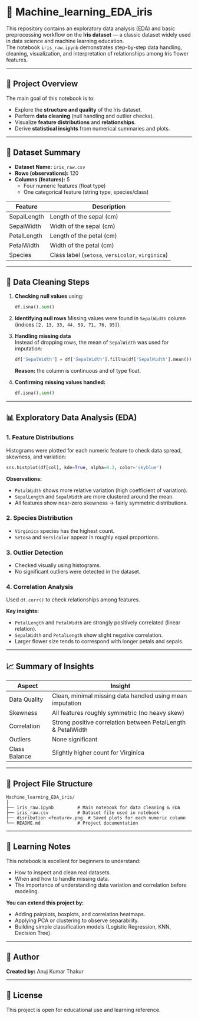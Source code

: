 # 🌸 Machine_learning_EDA_iris

This repository contains an exploratory data analysis (EDA) and basic preprocessing workflow on the **Iris dataset** — a classic dataset widely used in data science and machine learning education.  
The notebook `iris_raw.ipynb` demonstrates step-by-step data handling, cleaning, visualization, and interpretation of relationships among Iris flower features.

---

## 📘 Project Overview

The main goal of this notebook is to:
- Explore the **structure and quality** of the Iris dataset.
- Perform **data cleaning** (null handling and outlier checks).
- Visualize **feature distributions** and **relationships**.
- Derive **statistical insights** from numerical summaries and plots.

---

## 🧾 Dataset Summary

- **Dataset Name:** `iris_raw.csv`  
- **Rows (observations):** 120  
- **Columns (features):** 5  
  - Four numeric features (float type)
  - One categorical feature (string type, species/class)

| Feature | Description |
|----------|--------------|
| SepalLength | Length of the sepal (cm) |
| SepalWidth  | Width of the sepal (cm) |
| PetalLength | Length of the petal (cm) |
| PetalWidth  | Width of the petal (cm) |
| Species     | Class label (`setosa`, `versicolor`, `virginica`) |

---

## 🧹 Data Cleaning Steps

1. **Checking null values** using:
   ```python
   df.isna().sum()
   ```
2. **Identifying null rows**
   Missing values were found in `SepalWidth` column (indices `[2, 13, 33, 44, 59, 71, 76, 95]`).

3. **Handling missing data**  
   Instead of dropping rows, the mean of `SepalWidth` was used for imputation:
   ```python
   df['SepalWidth'] = df['SepalWidth'].fillna(df['SepalWidth'].mean())
   ```
   **Reason:** the column is continuous and of type float.

4. **Confirming missing values handled:**
   ```python
   df.isna().sum()
   ```

---

## 📊 Exploratory Data Analysis (EDA)

### 1. Feature Distributions
Histograms were plotted for each numeric feature to check data spread, skewness, and variation:
```python
sns.histplot(df[col], kde=True, alpha=0.3, color='skyblue')
```
**Observations:**
- `PetalWidth` shows more relative variation (high coefficient of variation).
- `SepalLength` and `SepalWidth` are more clustered around the mean.
- All features show near-zero skewness → fairly symmetric distributions.

### 2. Species Distribution
- `Virginica` species has the highest count.
- `Setosa` and `Versicolor` appear in roughly equal proportions.

### 3. Outlier Detection
- Checked visually using histograms.
- No significant outliers were detected in the dataset.

### 4. Correlation Analysis
Used `df.corr()` to check relationships among features.

**Key insights:**
- `PetalLength` and `PetalWidth` are strongly positively correlated (linear relation).
- `SepalWidth` and `PetalLength` show slight negative correlation.
- Larger flower size tends to correspond with longer petals and sepals.

---

## 📈 Summary of Insights

| Aspect | Insight |
|--------|----------|
| Data Quality | Clean, minimal missing data handled using mean imputation |
| Skewness | All features roughly symmetric (no heavy skew) |
| Correlation | Strong positive correlation between PetalLength & PetalWidth |
| Outliers | None significant |
| Class Balance | Slightly higher count for Virginica |

---

## 📂 Project File Structure

```
Machine_learning_EDA_iris/
│
├── iris_raw.ipynb         # Main notebook for data cleaning & EDA
├── iris_raw.csv           # Dataset file used in notebook
├── disribution <feature>.png  # Saved plots for each numeric column
└── README.md              # Project documentation
```

---

## 🧠 Learning Notes

This notebook is excellent for beginners to understand:
- How to inspect and clean real datasets.
- When and how to handle missing data.
- The importance of understanding data variation and correlation before modeling.

**You can extend this project by:**
- Adding pairplots, boxplots, and correlation heatmaps.
- Applying PCA or clustering to observe separability.
- Building simple classification models (Logistic Regression, KNN, Decision Tree).

---

## 👤 Author
**Created by:** Anuj Kumar Thakur

---

## 🪪 License
This project is open for educational use and learning reference.
